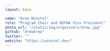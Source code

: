 ```yaml
---
layout: base

name: "Drew Winstel"
role: "Program Chair and DEFNA Vice President"
photo_url: "/static/img/organizers/drew.jpg"
github: "drewbrew"
twitter: ""
website: "https://winstel.dev/"
---
```


